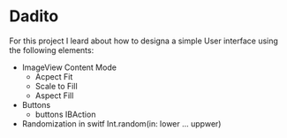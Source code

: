 # Dadito

For this project I leard about how to designa a simple User interface
using the following elements:
- ImageView Content Mode
    - Acpect Fit
    - Scale to Fill
    - Aspect Fill
- Buttons 
    - buttons IBAction
- Randomization in switf
    Int.random(in: lower ... uppwer)

